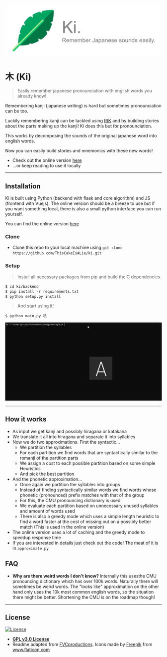  <p align="center"> 
    <img src="./logo.png" alt="logo">
 </p>

# 木 (Ki)

> Easily remember japanese pronounciation with english words you already know!

  Remembering kanji (japanese writing) is hard but sometimes pronounciation can be too.

  Luckily remembering kanji can be tackled using [RtK](https://en.wikipedia.org/wiki/Remembering_the_Kanji_and_Remembering_the_Hanzi) and by building stories about the parts making up the kanji!
  Ki does this but for pronounciation.

  This works by decomposing the sounds of the original japanese word into english words.

  Now you can easily build stories and mnemonics with these new words!
- Check out the online version [here](http://thecakeisalie.pythonanywhere.com)
- ...or keep reading to use it locally

---


## Installation

Ki is built using Python (backend with flask and core algorithm) and JS (frontend with Vuejs). The online version should be a breeze to use but if you want something local, there is also a small python interface you can run yourself.

You can find the online version [here](http://thecakeisalie.pythonanywhere.com)

### Clone

- Clone this repo to your local machine using `git clone https://github.com/ThisCakeIsALie/ki.git`
### Setup

> Install all necessary packages from pip and build the C dependencies.

```shell
$ cd ki/backend
$ pip install -r requirements.txt
$ python setup.py install
```

> And start using it!

```shell
$ python main.py 私
```

![Gif showcase](/usage.gif)

---

## How it works

- As input we get kanji and possibly hiragana or katakana
- We translate it all into hiragana and separate it into syllables
- Now we do two approximations. First the syntactic...
  - We partition the syllables
  - For each partition we find words that are syntactically similar to the romanji of the partition parts
  - We assign a cost to each possible partition based on some simple Heuristics
  - And pick the best partition
- And the phonetic approximation...
  - Once again we partition the syllables into groups
  - Instead of finding syntactically similar words we find words whose phonetic (pronounced) prefix matches with that of the group
  - For this, the CMU pronouncing dictionary is used
  - We evaluate each partition based on unnecessary unused syllables and amount of words used
  - There is also a greedy mode which uses a simple length heuristic to find a word faster at the cost of missing out on a possibly better match (This is used in the online version)
- The online version uses a lot of caching and the greedy mode to speedup response time
- If you are interested in details just check out the code! The meat of it is in `approximate.py`

## FAQ

- **Why are there weird words I don't know?**
    Internally this usesthe CMU pronouncing dictionary which has over 100k words. Naturally there will sometimes be weird words. The "looks like" approximation on the other hand only uses the 10k most common english words, so the situation there might be better. Shortening the CMU is on the roadmap though!

---

## License

[![License](http://img.shields.io/:license-gpl_v3-blue.svg?style=flat-square)](http://badges.mit-license.org)

- **[GPL v3.0 License]()**
- Readme adapted from  <a href="https://gist.github.com/fvcproductions/1bfc2d4aecb01a834b46" target="_blank">FVCproductions</a>.
Icons made by <a href="https://www.flaticon.com/authors/freepik" title="Freepik">Freepik</a> from <a href="https://www.flaticon.com/" title="Flaticon"> www.flaticon.com</a>
